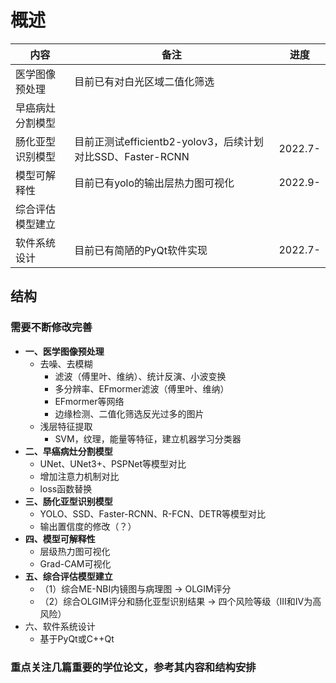 # 概述
|  内容   | 备注  |  进度 |
|  ----  | ----  |  ----  |
| 医学图像预处理  | 目前已有对白光区域二值化筛选 |   |
| 早癌病灶分割模型  |  |   |
| 肠化亚型识别模型  | 目前正测试efficientb2-yolov3，后续计划对比SSD、Faster-RCNN | 2022.7-  |
| 模型可解释性  | 目前已有yolo的输出层热力图可视化 | 2022.9-  |
| 综合评估模型建立  |  |   |
| 软件系统设计  | 目前已有简陋的PyQt软件实现 | 2022.7-  |

## 结构
### 需要不断修改完善
* **一、医学图像预处理**
	* 去噪、去模糊
		* 滤波（傅里叶、维纳）、统计反演、小波变换
		* 多分辨率、EFmormer滤波（傅里叶、维纳）
		* EFmormer等网络
		* 边缘检测、二值化筛选反光过多的图片
	* 浅层特征提取
		* SVM，纹理，能量等特征，建立机器学习分类器
* **二、早癌病灶分割模型**
	* UNet、UNet3+、PSPNet等模型对比
	* 增加注意力机制对比
	* loss函数替换
* **三、肠化亚型识别模型**
	* YOLO、SSD、Faster-RCNN、R-FCN、DETR等模型对比
	* 输出置信度的修改（？）
* **四、模型可解释性**
	* 层级热力图可视化
	* Grad-CAM可视化
* **五、综合评估模型建立**
	* （1）综合ME-NBI内镜图与病理图 -> OLGIM评分
	* （2）综合OLGIM评分和肠化亚型识别结果 -> 四个风险等级（III和IV为高风险） 
* 六、软件系统设计
  * 基于PyQt或C++Qt

### 重点关注几篇重要的学位论文，参考其内容和结构安排


